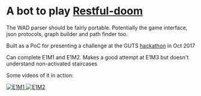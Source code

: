 # A bot to play [Restful-doom](https://github.com/jeff-1amstudios/restful-doom) 

The WAD parser should be fairly portable.  Potentially the game interface, json protocols, graph builder and path finder too.

Built as a PoC for presenting a challenge at the GUTS [hackathon](https://gutechsoc.com/hackathon)  in Oct 2017

Can complete E1M1 and E1M2.  Makes a good attempt at E1M3 but doesn't understand non-activated staircases

Some videos of it in action:

[![E1M1](https://i.ytimg.com/vi/wl-NBCI6v7E/2.jpg?time=1510485519938) ](https://youtu.be/wl-NBCI6v7E) 
[![E1M2](https://i.ytimg.com/vi/OZoV8vYWwhU/2.jpg?time=1510485434666)](https://youtu.be/OZoV8vYWwhU) 